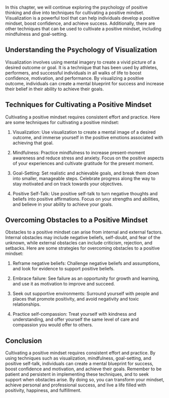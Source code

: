 
In this chapter, we will continue exploring the psychology of positive thinking and dive into techniques for cultivating a positive mindset. Visualization is a powerful tool that can help individuals develop a positive mindset, boost confidence, and achieve success. Additionally, there are other techniques that can be used to cultivate a positive mindset, including mindfulness and goal-setting.

Understanding the Psychology of Visualization
---------------------------------------------

Visualization involves using mental imagery to create a vivid picture of a desired outcome or goal. It is a technique that has been used by athletes, performers, and successful individuals in all walks of life to boost confidence, motivation, and performance. By visualizing a positive outcome, individuals can create a mental blueprint for success and increase their belief in their ability to achieve their goals.

Techniques for Cultivating a Positive Mindset
---------------------------------------------

Cultivating a positive mindset requires consistent effort and practice. Here are some techniques for cultivating a positive mindset:

1. Visualization: Use visualization to create a mental image of a desired outcome, and immerse yourself in the positive emotions associated with achieving that goal.

2. Mindfulness: Practice mindfulness to increase present-moment awareness and reduce stress and anxiety. Focus on the positive aspects of your experiences and cultivate gratitude for the present moment.

3. Goal-Setting: Set realistic and achievable goals, and break them down into smaller, manageable steps. Celebrate progress along the way to stay motivated and on track towards your objectives.

4. Positive Self-Talk: Use positive self-talk to turn negative thoughts and beliefs into positive affirmations. Focus on your strengths and abilities, and believe in your ability to achieve your goals.

Overcoming Obstacles to a Positive Mindset
------------------------------------------

Obstacles to a positive mindset can arise from internal and external factors. Internal obstacles may include negative beliefs, self-doubt, and fear of the unknown, while external obstacles can include criticism, rejection, and setbacks. Here are some strategies for overcoming obstacles to a positive mindset:

1. Reframe negative beliefs: Challenge negative beliefs and assumptions, and look for evidence to support positive beliefs.

2. Embrace failure: See failure as an opportunity for growth and learning, and use it as motivation to improve and succeed.

3. Seek out supportive environments: Surround yourself with people and places that promote positivity, and avoid negativity and toxic relationships.

4. Practice self-compassion: Treat yourself with kindness and understanding, and offer yourself the same level of care and compassion you would offer to others.

Conclusion
----------

Cultivating a positive mindset requires consistent effort and practice. By using techniques such as visualization, mindfulness, goal-setting, and positive self-talk, individuals can create a mental blueprint for success, boost confidence and motivation, and achieve their goals. Remember to be patient and persistent in implementing these techniques, and to seek support when obstacles arise. By doing so, you can transform your mindset, achieve personal and professional success, and live a life filled with positivity, happiness, and fulfillment.
